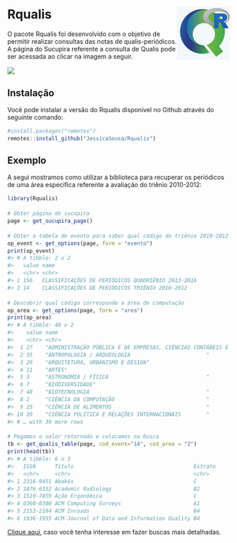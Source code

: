 
<!-- README.md is generated from README.Rmd. Please edit that file -->

# Rqualis <img src='man/figures/logo.png' align="right" height="120" />

<!-- badges: start -->

<!-- badges: end -->

O pacote Rqualis foi desenvolvido com o objetivo de permitir realizar
consultas das notas de qualis-periódicos. A página do Sucupira referente
a consulta de Qualis pode ser acessada ao clicar na imagem a seguir.

<a href="https://sucupira.capes.gov.br/sucupira/public/index.xhtml">
<img src='https://sucupira.capes.gov.br/sucupira/images/logo-sucupira.png' align="center"/>
</a>

## Instalação

Você pode instalar a versão do Rqualis disponível no Github através do
seguinte comando:

``` r
#install.packages("remotes")
remotes::install_github("JessicaSousa/Rqualis")
```

## Exemplo

A segui mostramos como utilizar a biblioteca para recuperar os
periódicos de uma área específica referente a avaliação do triênio
2010-2012:

``` r
library(Rqualis)

# Obter página do sucupira
page <- get_sucupira_page()

# Obter a tabela de evento para saber qual código do triênio 2010-2012 
op_event <- get_options(page, form = "evento")
print(op_event)
#> # A tibble: 2 x 2
#>   value name                                             
#>   <chr> <chr>                                            
#> 1 156   CLASSIFICAÇÕES DE PERIÓDICOS QUADRIÊNIO 2013-2016
#> 2 14    CLASSIFICAÇÕES DE PERIÓDICOS TRIÊNIO 2010-2012

# Descobrir qual código corresponde a área de computação 
op_area <- get_options(page, form = "area")
print(op_area)
#> # A tibble: 49 x 2
#>    value name                                                               
#>    <chr> <chr>                                                              
#>  1 27    "ADMINISTRAÇÃO PÚBLICA E DE EMPRESAS, CIÊNCIAS CONTÁBEIS E TURISMO"
#>  2 35    "ANTROPOLOGIA / ARQUEOLOGIA                        "               
#>  3 29    "ARQUITETURA, URBANISMO E DESIGN"                                  
#>  4 11    "ARTES"                                                            
#>  5 3     "ASTRONOMIA / FÍSICA                               "               
#>  6 7     "BIODIVERSIDADE"                                                   
#>  7 48    "BIOTECNOLOGIA                                     "               
#>  8 2     "CIÊNCIA DA COMPUTAÇÃO                             "               
#>  9 25    "CIÊNCIA DE ALIMENTOS                              "               
#> 10 39    "CIÊNCIA POLÍTICA E RELAÇÕES INTERNACIONAIS        "               
#> # … with 39 more rows

# Pegamos o valor retornado e colocamos na busca
tb <- get_qualis_table(page, cod_event="14", cod_area = "2")
print(head(tb))
#> # A tibble: 6 x 3
#>   ISSN      Título                                      Estrato
#>   <chr>     <chr>                                       <chr>  
#> 1 2316-9451 Abakós                                      C      
#> 2 1076-6332 Academic Radiology                          B2     
#> 3 1519-7859 Ação Ergonômica                             C      
#> 4 0360-0300 ACM Computing Surveys                       A1     
#> 5 2153-2184 ACM Inroads                                 B4     
#> 6 1936-1955 ACM Journal of Data and Information Quality B4
```

[Clique aqui](), caso você tenha interesse em fazer buscas mais
detalhadas.
